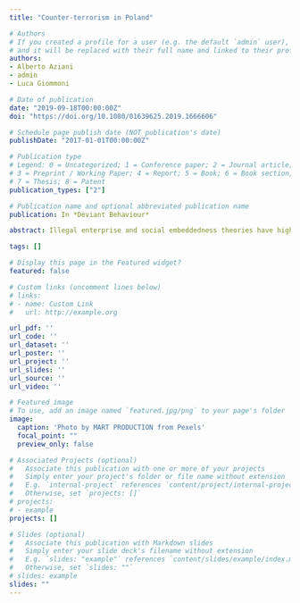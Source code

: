 ```yaml
---
title: "Counter-terrorism in Poland"

# Authors
# If you created a profile for a user (e.g. the default `admin` user), write the username (folder name) here 
# and it will be replaced with their full name and linked to their profile
authors:
- Alberto Aziani
- admin
- Luca Giommoni

# Date of publication
date: "2019-09-18T00:00:00Z"
doi: "https://doi.org/10.1080/01639625.2019.1666606"

# Schedule page publish date (NOT publication's date)
publishDate: "2017-01-01T00:00:00Z"

# Publication type
# Legend: 0 = Uncategorized; 1 = Conference paper; 2 = Journal article;
# 3 = Preprint / Working Paper; 4 = Report; 5 = Book; 6 = Book section;
# 7 = Thesis; 8 = Patent
publication_types: ["2"]

# Publication name and optional abbreviated publication name
publication: In *Deviant Behaviour*

abstract: Illegal enterprise and social embeddedness theories have highlighted the importance of market forces and social factors, respectively, for analyzing organized crime and organized criminal activities. This paper empirically demonstrates the joint explanatory power of these respective theories in the case of the transnational trafficking of cocaine. It does so by conceptualizing transnational cocaine trafficking as a network of relationships among countries; a network whose structure reflects the actions of manifold organized criminal groups. The analysis utilizes exponential random graph models to analyze quantitative data on cocaine trafficking which are ordinarily difficult to capture in empirical research. The analysis presented focuses on a set of 36 European countries. The results yield insights into the nature of the relationship among economic incentives, social ties, geographic features and corruption, and how, in turn, this relationship influences the structure of the transnational cocaine network and the modi operandi of cocaine traffickers.

tags: []

# Display this page in the Featured widget?
featured: false

# Custom links (uncomment lines below)
# links:
# - name: Custom Link
#   url: http://example.org

url_pdf: ''
url_code: ''
url_dataset: ''
url_poster: ''
url_project: ''
url_slides: ''
url_source: ''
url_video: ''

# Featured image
# To use, add an image named `featured.jpg/png` to your page's folder 
image:
  caption: 'Photo by MART PRODUCTION from Pexels'
  focal_point: ""
  preview_only: false

# Associated Projects (optional)
#   Associate this publication with one or more of your projects
#   Simply enter your project's folder or file name without extension
#   E.g. `internal-project` references `content/project/internal-project/index.md`
#   Otherwise, set `projects: []`
# projects:
# - example
projects: []

# Slides (optional)
#   Associate this publication with Markdown slides
#   Simply enter your slide deck's filename without extension
#   E.g. `slides: "example"` references `content/slides/example/index.md`
#   Otherwise, set `slides: ""`
# slides: example
slides: ""
---
```

